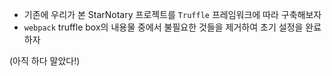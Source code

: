 - 기존에 우리가 본 StarNotary 프로젝트를 `Truffle` 프레임워크에 따라 구축해보자
- `webpack` truffle box의 내용물 중에서 불필요한 것들을 제거하여 초기 설정을 완료하자

(아직 하다 말았다!)
